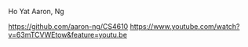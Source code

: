 Ho Yat Aaron, Ng

https://github.com/aaron-ng/CS4610
https://www.youtube.com/watch?v=63mTCVWEtow&feature=youtu.be

